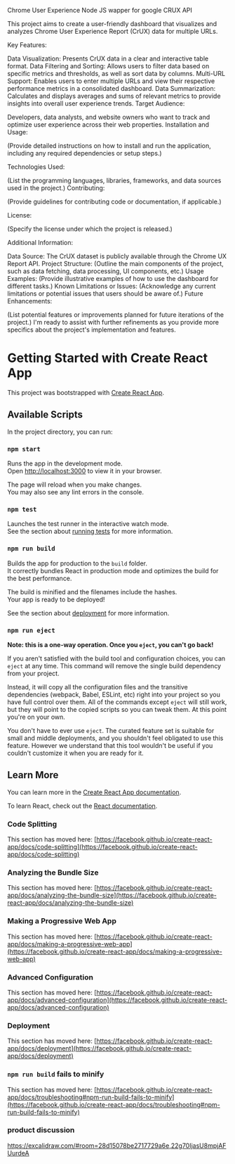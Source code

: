 Chrome User Experience Node JS wapper for google CRUX API

This project aims to create a user-friendly dashboard that visualizes and analyzes Chrome User Experience Report (CrUX) data for multiple URLs.

Key Features:

Data Visualization: Presents CrUX data in a clear and interactive table format.
Data Filtering and Sorting: Allows users to filter data based on specific metrics and thresholds, as well as sort data by columns.
Multi-URL Support: Enables users to enter multiple URLs and view their respective performance metrics in a consolidated dashboard.
Data Summarization: Calculates and displays averages and sums of relevant metrics to provide insights into overall user experience trends.
Target Audience:

Developers, data analysts, and website owners who want to track and optimize user experience across their web properties.
Installation and Usage:

(Provide detailed instructions on how to install and run the application, including any required dependencies or setup steps.)

Technologies Used:

(List the programming languages, libraries, frameworks, and data sources used in the project.)
Contributing:

(Provide guidelines for contributing code or documentation, if applicable.)

License:

(Specify the license under which the project is released.)

Additional Information:

Data Source: The CrUX dataset is publicly available through the Chrome UX Report API.
Project Structure: (Outline the main components of the project, such as data fetching, data processing, UI components, etc.)
Usage Examples: (Provide illustrative examples of how to use the dashboard for different tasks.)
Known Limitations or Issues: (Acknowledge any current limitations or potential issues that users should be aware of.)
Future Enhancements:

(List potential features or improvements planned for future iterations of the project.)
I'm ready to assist with further refinements as you provide more specifics about the project's implementation and features.


# Getting Started with Create React App

This project was bootstrapped with [Create React App](https://github.com/facebook/create-react-app).

## Available Scripts

In the project directory, you can run:

### `npm start`

Runs the app in the development mode.\
Open [http://localhost:3000](http://localhost:3000) to view it in your browser.

The page will reload when you make changes.\
You may also see any lint errors in the console.

### `npm test`

Launches the test runner in the interactive watch mode.\
See the section about [running tests](https://facebook.github.io/create-react-app/docs/running-tests) for more information.

### `npm run build`

Builds the app for production to the `build` folder.\
It correctly bundles React in production mode and optimizes the build for the best performance.

The build is minified and the filenames include the hashes.\
Your app is ready to be deployed!

See the section about [deployment](https://facebook.github.io/create-react-app/docs/deployment) for more information.

### `npm run eject`

**Note: this is a one-way operation. Once you `eject`, you can't go back!**

If you aren't satisfied with the build tool and configuration choices, you can `eject` at any time. This command will remove the single build dependency from your project.

Instead, it will copy all the configuration files and the transitive dependencies (webpack, Babel, ESLint, etc) right into your project so you have full control over them. All of the commands except `eject` will still work, but they will point to the copied scripts so you can tweak them. At this point you're on your own.

You don't have to ever use `eject`. The curated feature set is suitable for small and middle deployments, and you shouldn't feel obligated to use this feature. However we understand that this tool wouldn't be useful if you couldn't customize it when you are ready for it.

## Learn More

You can learn more in the [Create React App documentation](https://facebook.github.io/create-react-app/docs/getting-started).

To learn React, check out the [React documentation](https://reactjs.org/).

### Code Splitting

This section has moved here: [https://facebook.github.io/create-react-app/docs/code-splitting](https://facebook.github.io/create-react-app/docs/code-splitting)

### Analyzing the Bundle Size

This section has moved here: [https://facebook.github.io/create-react-app/docs/analyzing-the-bundle-size](https://facebook.github.io/create-react-app/docs/analyzing-the-bundle-size)

### Making a Progressive Web App

This section has moved here: [https://facebook.github.io/create-react-app/docs/making-a-progressive-web-app](https://facebook.github.io/create-react-app/docs/making-a-progressive-web-app)

### Advanced Configuration

This section has moved here: [https://facebook.github.io/create-react-app/docs/advanced-configuration](https://facebook.github.io/create-react-app/docs/advanced-configuration)

### Deployment

This section has moved here: [https://facebook.github.io/create-react-app/docs/deployment](https://facebook.github.io/create-react-app/docs/deployment)

### `npm run build` fails to minify

This section has moved here: [https://facebook.github.io/create-react-app/docs/troubleshooting#npm-run-build-fails-to-minify](https://facebook.github.io/create-react-app/docs/troubleshooting#npm-run-build-fails-to-minify)
### product discussion 

https://excalidraw.com/#room=28d15078be2717729a6e,22g70IjasU8mpjAFUurdeA

